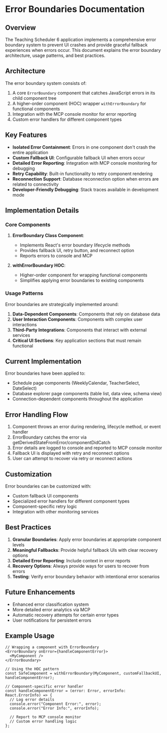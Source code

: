 # Error Boundaries Documentation

## Overview

The Teaching Scheduler 6 application implements a comprehensive error boundary system to prevent UI crashes and provide graceful fallback experiences when errors occur. This document explains the error boundary architecture, usage patterns, and best practices.

## Architecture

The error boundary system consists of:

1. A core `ErrorBoundary` component that catches JavaScript errors in its child component tree
2. A higher-order component (HOC) wrapper `withErrorBoundary` for functional components
3. Integration with the MCP console monitor for error reporting
4. Custom error handlers for different component types

## Key Features

- **Isolated Error Containment**: Errors in one component don't crash the entire application
- **Custom Fallback UI**: Configurable fallback UI when errors occur
- **Detailed Error Reporting**: Integration with MCP console monitoring for debugging
- **Retry Capability**: Built-in functionality to retry component rendering
- **Reconnection Support**: Database reconnection option when errors are related to connectivity
- **Developer-Friendly Debugging**: Stack traces available in development mode

## Implementation Details

### Core Components

1. **ErrorBoundary Class Component**: 
   - Implements React's error boundary lifecycle methods
   - Provides fallback UI, retry button, and reconnect option
   - Reports errors to console and MCP

2. **withErrorBoundary HOC**:
   - Higher-order component for wrapping functional components
   - Simplifies applying error boundaries to existing components

### Usage Patterns

Error boundaries are strategically implemented around:

1. **Data-Dependent Components**: Components that rely on database data
2. **User Interaction Components**: Components with complex user interactions
3. **Third-Party Integrations**: Components that interact with external services
4. **Critical UI Sections**: Key application sections that must remain functional

## Current Implementation

Error boundaries have been applied to:

- Schedule page components (WeeklyCalendar, TeacherSelect, DateSelect)
- Database explorer page components (table list, data view, schema view)
- Connection-dependent components throughout the application

## Error Handling Flow

1. Component throws an error during rendering, lifecycle method, or event handler
2. ErrorBoundary catches the error via getDerivedStateFromError/componentDidCatch
3. Error details are logged to console and reported to MCP console monitor
4. Fallback UI is displayed with retry and reconnect options
5. User can attempt to recover via retry or reconnect actions

## Customization

Error boundaries can be customized with:

- Custom fallback UI components
- Specialized error handlers for different component types
- Component-specific retry logic
- Integration with other monitoring services

## Best Practices

1. **Granular Boundaries**: Apply error boundaries at appropriate component levels
2. **Meaningful Fallbacks**: Provide helpful fallback UIs with clear recovery options
3. **Detailed Error Reporting**: Include context in error reports
4. **Recovery Options**: Always provide ways for users to recover from errors
5. **Testing**: Verify error boundary behavior with intentional error scenarios

## Future Enhancements

- Enhanced error classification system
- More detailed error analytics via MCP
- Automatic recovery attempts for certain error types
- User notifications for persistent errors

## Example Usage

```tsx
// Wrapping a component with ErrorBoundary
<ErrorBoundary onError={handleComponentError}>
  <MyComponent />
</ErrorBoundary>

// Using the HOC pattern
const SafeComponent = withErrorBoundary(MyComponent, customFallbackUI, handleComponentError);

// Component-specific error handler
const handleComponentError = (error: Error, errorInfo: React.ErrorInfo) => {
  // Log error details
  console.error("Component Error:", error);
  console.error("Error Info:", errorInfo);
  
  // Report to MCP console monitor
  // Custom error handling logic
};
``` 